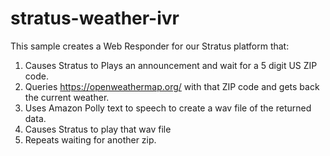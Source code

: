 # stratus-weather-ivr

This sample creates a Web Responder for our Stratus platform that:

1. Causes Stratus to Plays an announcement and wait for a 5 digit US ZIP code.
2. Queries https://openweathermap.org/ with that ZIP code and gets back the current weather.
3. Uses Amazon Polly text to speech to create a wav file of the returned data.
4. Causes Stratus to play that wav file
5. Repeats waiting for another zip.

